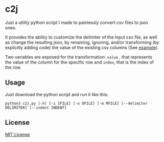 # c2j

Just a utility python script I made to painlessly convert csv files to json ones. 

It provides the ability to customize the delimiter of the input csv file, as well as change the resulting json,  by renaming, ignoring, and/or transforming (by explicitly adding code) the value of the existing csv columns (See [example](/example)).

Two variables are exposed for the transformation: ```value``` , that represents the value of the column for the specific row and ```index```, that is the index of the row.

## Usage

Just download the python script and run it like this:

```
python3 c2j.py [-h] [-i IFILE] [-o OFILE] [-m MFILE] [--delimiter DELIMITER] [--indent INDENT]
```

## License
[MIT License](LICENSE)
